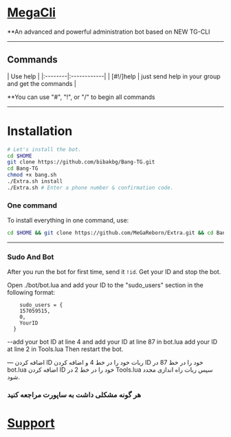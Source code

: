 
# [MegaCli](https://telegram.me/BOTREBORN_CH)

**An advanced and powerful administration bot based on NEW TG-CLI


* * *

## Commands

| Use help |
|:--------|:------------|
| [#!/]help | just send help in your group and get the commands |

**You can use "#", "!", or "/" to begin all commands

* * *

# Installation

```sh
# Let's install the bot.
cd $HOME
git clone https://github.com/bibakbg/Bang-TG.git
cd Bang-TG
chmod +x bang.sh
./Extra.sh install
./Extra.sh # Enter a phone number & confirmation code.
```
### One command
To install everything in one command, use:
```sh
cd $HOME && git clone https://github.com/MeGaReborn/Extra.git && cd Bang-TG && chmod +x Extra.sh && ./Extra.sh install && ./Extra.sh
```

* * *

### Sudo And Bot
After you run the bot for first time, send it `!id`. Get your ID and stop the bot.

Open ./bot/bot.lua and add your ID to the "sudo_users" section in the following format:
```
    sudo_users = {
    157059515,
    0,
    YourID
  }
```
--add your bot ID at line 4 and add your ID at line 87 in bot.lua
add your ID at line 2 in Tools.lua
Then restart the bot.

— اضافه کردن ID ربات خود را در خط 4 و اضافه کردن ID خود را در خط 87 در bot.lua اضافه کردن ID خود را در خط 2 در Tools.lua سپس ربات راه اندازی مجدد شود.

### هر گونه مشکلی داشت به ساپورت مراجعه کنید
# [Support](https://t.me/joinchat/AAAAAEJT-GRJmoNvIpVPdQ)
